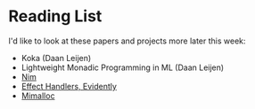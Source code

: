 # Reading List

I'd like to look at these papers and projects more later this week:

* Koka (Daan Leijen)
* Lightweight Monadic Programming in ML (Daan Leijen)
* [Nim](https://nim-lang.org/)
* [Effect Handlers, Evidently](https://www.microsoft.com/en-us/research/uploads/prod/2020/07/evidently.pdf)
* [Mimalloc](https://www.microsoft.com/en-us/research/uploads/prod/2019/06/mimalloc-tr-v1.pdf)
